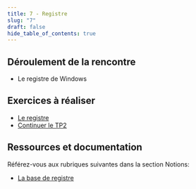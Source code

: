 ```yaml
---
title: 7 - Registre
slug: "7"
draft: false
hide_table_of_contents: true
---
```


## Déroulement de la rencontre

- Le registre de Windows
  

## Exercices à réaliser

- [Le registre](/exercices/registre)
- [Continuer le TP2](/tp/tp2)

## Ressources et documentation

Référez-vous aux rubriques suivantes dans la section Notions:
- [La base de registre](/notions/windows/registre)
